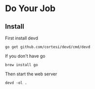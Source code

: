 # Do Your Job

## Install

First install devd

    go get github.com/cortesi/devd/cmd/devd

If you don't have go

    brew install go

Then start the web server

    devd -ol .
